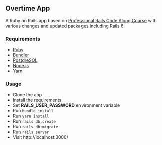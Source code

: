 ## Overtime App

A Ruby on Rails app based on [Professional Rails Code Along Course](https://www.udemy.com/professional-ruby-on-rails-coding-course/) with various changes and updated packages including Rails 6.

### Requirements

* [Ruby](https://www.ruby-lang.org/en/)
* [Bundler](https://bundler.io/)
* [PostgreSQL](https://www.postgresql.org/)
* [Node.js](https://nodejs.org/en/)
* [Yarn](https://yarnpkg.com/en/)

### Usage

* Clone the app
* Install the requirements
* Set **RAILS_USER_PASSWORD** environment variable
* Run `bundle install`
* Run `yarn install`
* Run `rails db:create`
* Run `rails db:migrate`
* Run `rails server`
* Visit http://localhost:3000/

